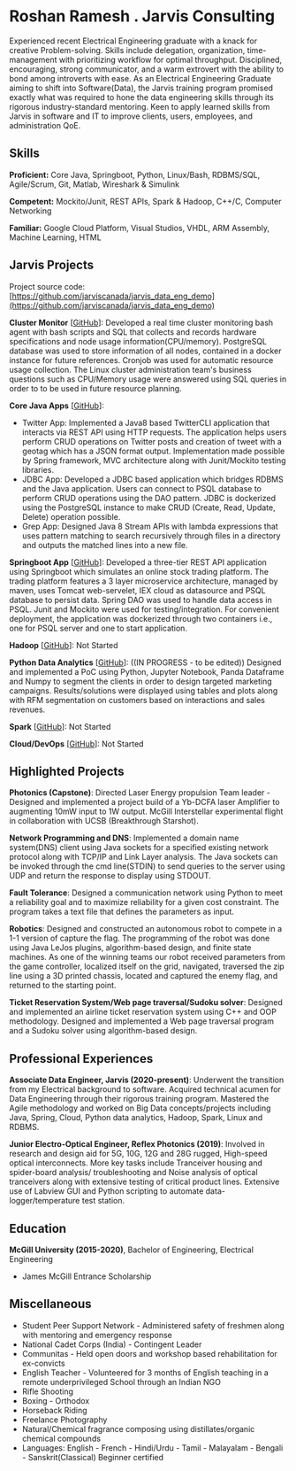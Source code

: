 # Roshan Ramesh . Jarvis Consulting

Experienced recent Electrical Engineering graduate with a knack for creative Problem-solving. Skills include delegation, organization, time-management with prioritizing workflow for optimal throughput. Disciplined, encouraging, strong communicator, and a warm extrovert with the ability to bond among introverts with ease. As an Electrical Engineering Graduate aiming to shift into Software(Data), the Jarvis training program promised exactly what was required to hone the data engineering skills through its rigorous industry-standard mentoring. Keen to apply learned skills from Jarvis in software and IT to improve clients, users, employees, and administration QoE.


## Skills

**Proficient:** Core Java, Springboot, Python, Linux/Bash, RDBMS/SQL, Agile/Scrum, Git, Matlab, Wireshark & Simulink

**Competent:** Mockito/Junit, REST APIs, Spark & Hadoop, C++/C, Computer Networking

**Familiar:** Google Cloud Platform, Visual Studios, VHDL, ARM Assembly, Machine Learning, HTML

## Jarvis Projects

Project source code: [https://github.com/jarviscanada/jarvis_data_eng_demo](https://github.com/jarviscanada/jarvis_data_eng_demo)


**Cluster Monitor** [[GitHub](https://github.com/jarviscanada/jarvis_data_eng_demo/tree/masterhttps://github.com/jarviscanada/jarvis_data_eng_RoshanRamesh/tree/master/linux_sql)]: Developed a real time cluster monitoring bash agent with bash scripts and SQL that collects and records hardware specifications and node usage information(CPU/memory). PostgreSQL database was used to store information of all nodes, contained in a docker instance for future references. Cronjob was used for automatic resource usage collection. The Linux cluster administration team's business questions such as CPU/Memory usage were answered using SQL queries in order to to be used in future resource planning.

**Core Java Apps** [[GitHub](https://github.com/jarviscanada/jarvis_data_eng_demo/tree/masterhttps://github.com/jarviscanada/jarvis_data_eng_RoshanRamesh/tree/master/core_java)]:
      
  - Twitter App: Implemented a Java8 based TwitterCLI application that interacts via REST API using HTTP requests. The application helps users perform CRUD operations on Twitter posts and creation of tweet with a geotag which has a JSON format output. Implementation made possible by Spring framework, MVC architecture along with Junit/Mockito testing libraries.
  - JDBC App: Developed a JDBC based application which bridges RDBMS and the Java application. Users can connect to PSQL database to perform CRUD operations using the DAO pattern. JDBC is dockerized using the PostgreSQL instance to make CRUD (Create, Read, Update, Delete) operation possible.
  - Grep App: Designed Java 8 Stream APIs with lambda expressions that uses pattern matching to search recursively through files in a directory and outputs the matched lines into a new file.

**Springboot App** [[GitHub](https://github.com/jarviscanada/jarvis_data_eng_demo/tree/masterhttps://github.com/jarviscanada/jarvis_data_eng_RoshanRamesh/tree/master/springboot)]: Developed a three-tier REST API application using Springboot which simulates an online stock trading platform. The trading platform features a 3 layer microservice architecture, managed by maven, uses Tomcat web-servelet, IEX cloud as datasource and PSQL database to persist data. Spring DAO was used to handle data access in PSQL. Junit and Mockito were used for testing/integration. For convenient deployment, the application was dockerized through two containers i.e., one for PSQL server and one to start application.

**Hadoop** [[GitHub](https://github.com/jarviscanada/jarvis_data_eng_demo/tree/master/hadoop)]: Not Started

**Python Data Analytics** [[GitHub](https://github.com/jarviscanada/jarvis_data_eng_demo/tree/master)]:  ((IN PROGRESS - to be edited)) Designed and implemented a PoC using Python, Jupyter Notebook, Panda Dataframe and Numpy to segment the clients in order to design targeted marketing campaigns. Results/solutions were displayed using tables and plots along with RFM segmentation on customers based on interactions and sales revenues.

**Spark** [[GitHub](https://github.com/jarviscanada/jarvis_data_eng_demo/tree/master/spark)]: Not Started

**Cloud/DevOps** [[GitHub](https://github.com/jarviscanada/jarvis_data_eng_demo/tree/master/cloud_devops)]: Not Started


## Highlighted Projects
**Photonics (Capstone)**: Directed Laser Energy propulsion Team leader - Designed and implemented a project build of a Yb-DCFA laser Amplifier to augmenting 10mW input to 1W output. McGill Interstellar experimental flight in collaboration with UCSB (Breakthrough Starshot).

**Network Programming and DNS**: Implemented a domain name system(DNS) client using Java sockets for a specified existing network protocol along with TCP/IP and Link Layer analysis. The Java sockets can be invoked through the cmd line(STDIN) to send queries to the server using UDP and return the response to display using STDOUT.

**Fault Tolerance**: Designed a communication network using Python to meet a reliability goal and to maximize reliability for a given cost constraint. The program takes a text file that defines the parameters as input.

**Robotics**: Designed and constructed an autonomous robot to compete in a 1-1 version of capture the flag. The programming of the robot was done using Java LeJos plugins, algorithm-based design, and finite state machines. As one of the winning teams our robot received parameters from the game controller, localized itself on the grid, navigated, traversed the zip line using a 3D printed chassis, located and captured the enemy flag, and returned to the starting point.

**Ticket Reservation System/Web page traversal/Sudoku solver**: Designed and implemented an airline ticket reservation system using C++ and OOP methodology. Designed and implemented a Web page traversal program and a Sudoku solver using algorithm-based design.


## Professional Experiences

**Associate Data Engineer, Jarvis (2020-present)**: Underwent the transition from my Electrical background to software. Acquired technical acumen for Data Engineering through their rigorous training program. Mastered the Agile methodology and worked on Big Data concepts/projects including Java, Spring, Cloud, Python data analytics, Hadoop, Spark, Linux and RDBMS.

**Junior Electro-Optical Engineer, Reflex Photonics (2019)**: Involved in research and design aid for 5G, 10G, 12G and 28G rugged, High-speed optical interconnects. More key tasks include Tranceiver housing and spider-board analysis/ troubleshooting and Noise analysis of optical tranceivers along with extensive testing of critical product lines. Extensive use of Labview GUI and Python scripting to automate data-logger/temperature test station.


## Education
**McGill University (2015-2020)**, Bachelor of Engineering, Electrical Engineering
- James McGill Entrance Scholarship


## Miscellaneous
- Student Peer Support Network - Administered safety of freshmen along with mentoring and emergency response
- National Cadet Corps (India) - Contingent Leader
- Communitas - Held open doors and workshop based rehabilitation for ex-convicts
- English Teacher - Volunteered for 3 months of English teaching in a remote underprivileged School through an Indian NGO
- Rifle Shooting
- Boxing - Orthodox
- Horseback Riding
- Freelance Photography
- Natural/Chemical fragrance composing using distillates/organic chemical compounds
- Languages: English - French - Hindi/Urdu - Tamil - Malayalam - Bengali - Sanskrit(Classical) Beginner certified
